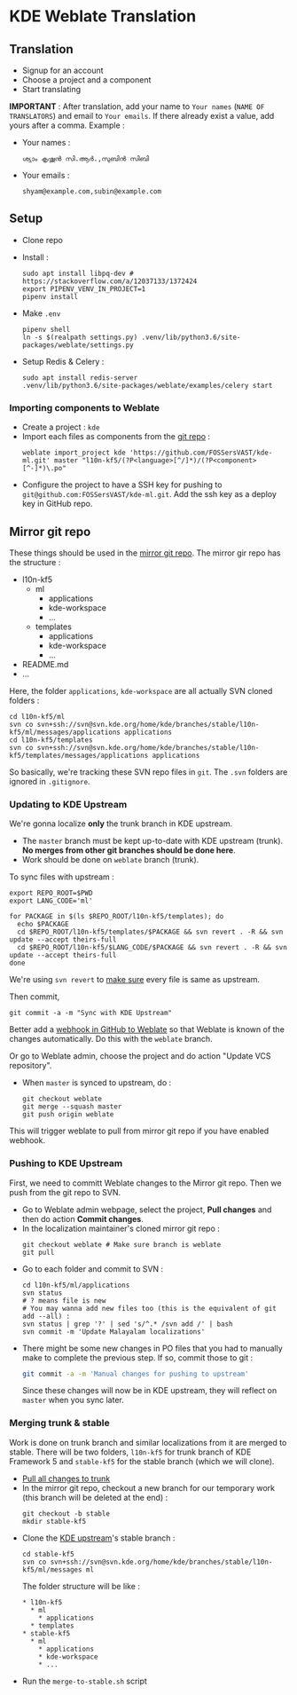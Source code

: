 # KDE Weblate Translation

## Translation

* Signup for an account
* Choose a project and a component
* Start translating

**IMPORTANT** : After translation, add your name to `Your names` (`NAME OF TRANSLATORS`) and email to `Your emails`. If there already exist a value, add yours after a comma. Example :

* Your names :
  ```
  ശ്യാം കൃഷ്ണന്‍ സി.ആര്‍.,സുബിന്‍ സിബി
  ```
* Your emails :
  ```
  shyam@example.com,subin@example.com
  ```

## Setup

* Clone repo
* Install :
  ```
  sudo apt install libpq-dev # https://stackoverflow.com/a/12037133/1372424
  export PIPENV_VENV_IN_PROJECT=1
  pipenv install
  ```

* Make `.env`
  ```
  pipenv shell
  ln -s $(realpath settings.py) .venv/lib/python3.6/site-packages/weblate/settings.py
  ```
* Setup Redis & Celery :
  ```
  sudo apt install redis-server
  .venv/lib/python3.6/site-packages/weblate/examples/celery start
  ```

### Importing components to Weblate

* Create a project : `kde`
* Import each files as components from the [git repo](https://github.com/FOSSersVAST/kde-ml) :
  ```
  weblate import_project kde 'https://github.com/FOSSersVAST/kde-ml.git' master "l10n-kf5/(?P<language>[^/]*)/(?P<component>[^-]*)\.po"
  ```
* Configure the project to have a SSH key for pushing to `git@github.com:FOSSersVAST/kde-ml.git`. Add the ssh key as a deploy key in GitHub repo.

## Mirror git repo

These things should be used in the [mirror git repo](https://github.com/FOSSersVAST/kde-ml). The mirror gir repo has the structure :

* l10n-kf5
  * ml
    * applications
    * kde-workspace
    * ...
  * templates
    * applications
    * kde-workspace
    * ...
* README.md
* ...

Here, the folder `applications`, `kde-workspace` are all actually SVN cloned folders :

```
cd l10n-kf5/ml
svn co svn+ssh://svn@svn.kde.org/home/kde/branches/stable/l10n-kf5/ml/messages/applications applications
cd l10n-kf5/templates
svn co svn+ssh://svn@svn.kde.org/home/kde/branches/stable/l10n-kf5/templates/messages/applications applications
```

So basically, we're tracking these SVN repo files in `git`. The `.svn` folders are ignored in `.gitignore`.

### Updating to KDE Upstream

We're gonna localize **only** the trunk branch in KDE upstream.

* The `master` branch must be kept up-to-date with KDE upstream (trunk). **No merges from other git branches should be done here**.
* Work should be done on `weblate` branch (trunk).

To sync files with upstream :
```
export REPO_ROOT=$PWD
export LANG_CODE='ml'

for PACKAGE in $(ls $REPO_ROOT/l10n-kf5/templates); do
  echo $PACKAGE
  cd $REPO_ROOT/l10n-kf5/templates/$PACKAGE && svn revert . -R && svn update --accept theirs-full
  cd $REPO_ROOT/l10n-kf5/$LANG_CODE/$PACKAGE && svn revert . -R && svn update --accept theirs-full
done
```

We're using `svn revert` to [make sure](https://stackoverflow.com/questions/840509/svn-update-is-not-updating) every file is same as upstream.

Then commit,
```
git commit -a -m "Sync with KDE Upstream"
```

Better add a [webhook in GitHub to Weblate](https://docs.weblate.org/en/latest/admin/continuous.html#automatically-receiving-changes-from-github) so that Weblate is known of the changes automatically. Do this with the `weblate` branch.

Or go to Weblate admin, choose the project and do action "Update VCS repository".

* When `master` is synced to upstream, do :
  ```
  git checkout weblate
  git merge --squash master
  git push origin weblate
  ```

This will trigger weblate to pull from mirror git repo if you have enabled webhook.

### Pushing to KDE Upstream

First, we need to committ Weblate changes to the Mirror git repo. Then we push from the git repo to SVN.

* Go to Weblate admin webpage, select the project, **Pull changes** and then do action **Commit changes**.
* In the localization maintainer's cloned mirror git repo :
  ```
  git checkout weblate # Make sure branch is weblate
  git pull
  ```
* Go to each folder and commit to SVN :
  ```
  cd l10n-kf5/ml/applications
  svn status
  # ? means file is new
  # You may wanna add new files too (this is the equivalent of git add --all) :
  svn status | grep '?' | sed 's/^.* /svn add /' | bash
  svn commit -m 'Update Malayalam localizations'
  ```
* There might be some new changes in PO files that you had to manually make to complete the previous step. If so, commit those to git :
  ```bash
  git commit -a -m 'Manual changes for pushing to upstream'
  ```
  Since these changes will now be in KDE upstream, they will reflect on `master` when you sync later.

### Merging trunk & stable

Work is done on trunk branch and similar localizations from it are merged to stable. There will be two folders, `l10n-kf5` for trunk branch of KDE Framework 5 and `stable-kf5` for the stable branch (which we will clone).

* [Pull all changes to trunk](#committing-pootle-changes-to-mirror-git-repo)
* In the mirror git repo, checkout a new branch for our temporary work (this branch will be deleted at the end) :
  ```
  git checkout -b stable
  mkdir stable-kf5
  ```
* Clone the [KDE upstream](#committing-to-kde-upstream)'s stable branch :
  ```
  cd stable-kf5
  svn co svn+ssh://svn@svn.kde.org/home/kde/branches/stable/l10n-kf5/ml/messages ml
  ```
  The folder structure will be like :
  ```
  * l10n-kf5
    * ml
      * applications
    * templates
  * stable-kf5
    * ml
      * applications
      * kde-workspace
      * ...
  ```
* Run the `merge-to-stable.sh` script